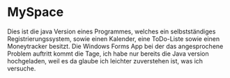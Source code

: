 # MySpace
Dies ist die java Version eines Programmes, welches ein selbstständiges Registrierungssystem, sowie einen Kalender, eine ToDo-Liste sowie einen Moneytracker besitzt. Die Windows Forms App bei der das angesprochene 
Problem auftritt kommt die Tage, ich habe nur bereits die Java version hochgeladen, weil es da glaube ich leichter zuverstehen ist, was ich versuche.
